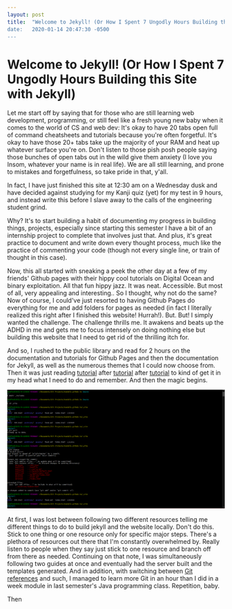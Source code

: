 ```yaml
---
layout: post
title:  "Welcome to Jekyll! (Or How I Spent 7 Ungodly Hours Building this Site with Jekyll)
date:   2020-01-14 20:47:30 -0500
---
```

# Welcome to Jekyll! (Or How I Spent 7 Ungodly Hours Building this Site with Jekyll)
Let me start off by saying that for those who are still learning web development, programming, or still feel like a fresh young new baby when it comes to the world of CS and web dev: It's okay to have 20 tabs open full of command cheatsheets and tutorials because you're often forgetful. It's okay to have those 20+ tabs take up the majority of your RAM and heat up whatever surface you're on. Don't listen to those pish posh people saying those bunches of open tabs out in the wild give them anxiety (I love you Insom, whatever your name is in real life). We are all still learning, and prone to mistakes and forgetfulness, so take pride in that, y'all. 

In fact, I have just finished this site at 12:30 am on a Wednesday dusk and have decided against studying for my Kanji quiz (yet) for my test in 9 hours, and instead write this before I slave away to the calls of the engineering student grind. 

Why? It's to start building a habit of documenting my progress in building things, projects, especially since starting this semester I have a bit of an internship project to complete that involves just that. And plus, it's great practice to document and write down every thought process, much like the practice of commenting your code (though not every single line, or train of thought in this case). 

Now, this all started with sneaking a peek the other day at a few of my friends' Github pages with their hippy cool tutorials on Digital Ocean and binary exploitation. All that fun hippy jazz. It was neat. Accessible. But most of all, very appealing and interesting.. So I thought, why not do the same? Now of course, I could've just resorted to having Github Pages do everything for me and add folders for pages as needed (in fact I literally realized this right after I finished this website! Hurrah!). But. But! I simply wanted the challenge. The challenge thrills me. It awakens and beats up the ADHD in me and gets me to focus intensely on doing nothing else but building this website that I need to get rid of the thrilling itch for.

And so, I rushed to the public library and read for 2 hours on the documentation and tutorials for Github Pages and then the documentation for Jekyll, as well as the numerous themes that I could now choose from. Then it was just reading [tutorial](https://www.smashingmagazine.com/2014/08/build-blog-jekyll-github-pages/) after [tutorial](https://michelleful.github.io/code-blog//2014/02/28/setting-up-a-jekyll-blog-on-github-pages/) after [tutorial](https://24ways.org/2013/get-started-with-github-pages/) to kind of get it in my head what I need to do and remember. And then the magic begins. 

![A Gist of the Git Mess](/images/progressingitone.png)

At first, I was lost between following two different resources telling me different things to do to build jekyll and the website locally. Don't do this. Stick to one thing or one resource only for specific major steps. There's a plethora of resources out there that I'm constantly overwhelmed by. Really listen to people when they say just stick to one resource and branch off from there as needed. Continuing on that note, I was simultaneously following two guides at once and eventually had the server built and the templates generated. And in addition, with switching between [Git references](https://githowto.com/staging_changes) and such, I managed to learn more Git in an hour than I did in a week module in last semester's Java programming class. Repetition, baby.

Then
